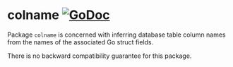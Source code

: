 # colname [![GoDoc](https://godoc.org/github.com/jjeffery/sqlstmt/private/colname?status.svg)](https://godoc.org/github.com/jjeffery/sqlstmt/private/colname)

Package `colname` is concerned with inferring database table
column names from the names of the associated Go struct fields.

There is no backward compatibility guarantee for this package.